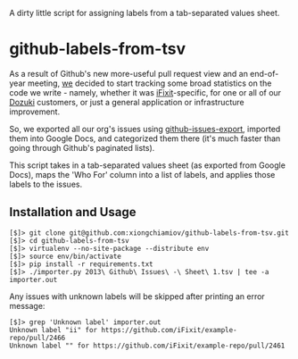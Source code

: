 A dirty little script for assigning labels from a tab-separated values sheet.

# github-labels-from-tsv

As a result of Github's new more-useful pull request view and an end-of-year
meeting, [we] decided to start tracking some broad statistics on the code we
write - namely, whether it was [iFixit]-specific, for one or all of our
[Dozuki] customers, or just a general application or infrastructure
improvement.

So, we exported all our org's issues using [github-issues-export], imported
them into Google Docs, and categorized them there (it's much faster than going
through Github's paginated lists).

This script takes in a tab-separated values sheet (as exported from Google
Docs), maps the 'Who For' column into a list of labels, and applies those
labels to the issues.

## Installation and Usage

    [$]> git clone git@github.com:xiongchiamiov/github-labels-from-tsv.git
    [$]> cd github-labels-from-tsv
    [$]> virtualenv --no-site-package --distribute env
    [$]> source env/bin/activate
    [$]> pip install -r requirements.txt
    [$]> ./importer.py 2013\ Github\ Issues\ -\ Sheet\ 1.tsv | tee -a importer.out

Any issues with unknown labels will be skipped after printing an error message:

    [$]> grep 'Unknown label' importer.out
    Unknown label "ii" for https://github.com/iFixit/example-repo/pull/2466
    Unknown label "" for https://github.com/iFixit/example-repo/pull/2461

[we]: https://github.com/orgs/iFixit/members
[iFixit]: http://www.ifixit.com/
[Dozuki]: http://www.dozuki.com/
[github-issues-export]: https://github.com/colmsjo/github-issues-export

